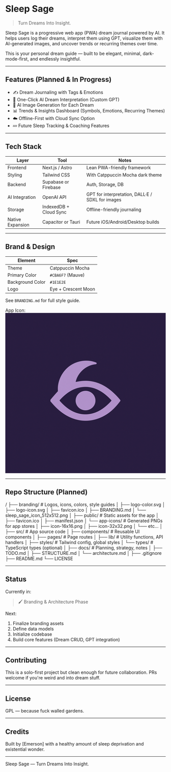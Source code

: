 # Sleep Sage

> Turn Dreams Into Insight.

Sleep Sage is a progressive web app (PWA) dream journal powered by AI. It helps users log their dreams, interpret them using GPT, visualize them with AI-generated images, and uncover trends or recurring themes over time.

This is your personal dream guide — built to be elegant, minimal, dark-mode-first, and endlessly insightful.

---

## Features (Planned & In Progress)

- ✍️ Dream Journaling with Tags & Emotions
- 🧠 One-Click AI Dream Interpretation (Custom GPT)
- 🎨 AI Image Generation for Each Dream
- 📊 Trends & Insights Dashboard (Symbols, Emotions, Recurring Themes)
- ☁️ Offline-First with Cloud Sync Option
- 💤 Future Sleep Tracking & Coaching Features

---

## Tech Stack

| Layer | Tool | Notes |
|-------|------|-------|
| Frontend | Next.js / Astro | Lean PWA-friendly framework |
| Styling | Tailwind CSS | With Catppuccin Mocha dark theme |
| Backend | Supabase or Firebase | Auth, Storage, DB |
| AI Integration | OpenAI API | GPT for interpretation, DALL·E / SDXL for images |
| Storage | IndexedDB + Cloud Sync | Offline-friendly journaling |
| Native Expansion | Capacitor or Tauri | Future iOS/Android/Desktop builds |

---

## Brand & Design

| Element | Spec |
|---------|------|
| Theme | Catppuccin Mocha |
| Primary Color | `#CBA6F7` (Mauve) |
| Background Color | `#1E1E2E` |
| Logo | Eye + Crescent Moon |

See `BRANDING.md` for full style guide.

App Icon:  
![Sleep Sage Icon](./sleep_sage_icon_512x512.png)

---

## Repo Structure (Planned)
/
├── branding/           # Logos, icons, colors, style guides
│   ├── logo-color.svg
│   ├── logo-icon.svg
│   ├── favicon.ico
│   ├── BRANDING.md
│   └── sleep_sage_icon_512x512.png
│
├── public/             # Static assets for the app
│   ├── favicon.ico
│   ├── manifest.json
│   └── app-icons/     # Generated PNGs for app stores
│       ├── icon-16x16.png
│       ├── icon-32x32.png
│       └── etc...
│
├── src/                # App source code
│   ├── components/    # Reusable UI components
│   ├── pages/         # Page routes
│   ├── lib/           # Utility functions, API handlers
│   ├── styles/        # Tailwind config, global styles
│   └── types/         # TypeScript types (optional)
│
├── docs/               # Planning, strategy, notes
│   ├── TODO.md
│   ├── STRUCTURE.md
│   └── architecture.md
│
├── .gitignore
├── README.md
└── LICENSE



---

## Status

Currently in:  
> 🖌️ Branding & Architecture Phase

Next:
1. Finalize branding assets
2. Define data models
3. Initialize codebase
4. Build core features (Dream CRUD, GPT integration)

---

## Contributing

This is a solo-first project but clean enough for future collaboration. PRs welcome if you're weird and into dream stuff.

---

## License

GPL — because fuck walled gardens.

---

## Credits

Built by [Emerson] with a healthy amount of sleep deprivation and existential wonder.

---

Sleep Sage — Turn Dreams Into Insight.
